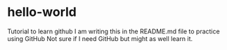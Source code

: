 # hello-world
Tutorial to learn github
I am writing this in the README.md file to practice using GitHub
Not sure if I need GitHub but might as well learn it.
